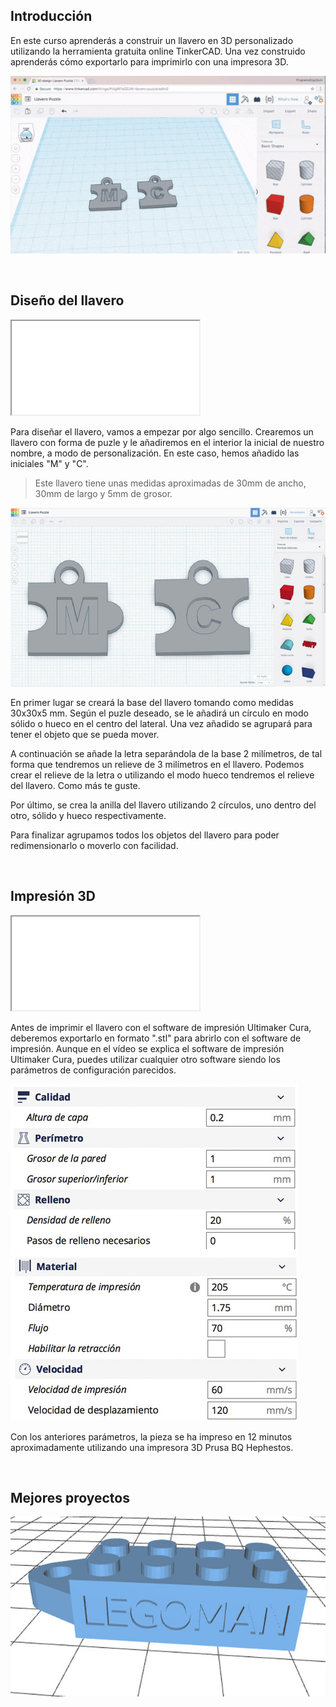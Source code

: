 ## Introducción

En este curso aprenderás a construir un llavero en 3D personalizado utilizando la herramienta gratuita online TinkerCAD. Una vez construido aprenderás cómo exportarlo para imprimirlo con una impresora 3D.

![](img/preview.gif)



<br />



## Diseño del llavero

<div class="iframe">
  <iframe src="//www.youtube.com/embed/qAKjM8ccubY" allowfullscreen></iframe>
</div>

Para diseñar el llavero, vamos a empezar por algo sencillo. Crearemos un llavero con forma de puzle y le añadiremos en el interior la inicial de nuestro nombre, a modo de personalización. En este caso, hemos añadido las iniciales "M" y "C".

> Este llavero tiene unas medidas aproximadas de 30mm de ancho, 30mm de largo y 5mm de grosor.

![](img/llavero-m-y-c.jpg)

En primer lugar se creará la base del llavero tomando como medidas 30x30x5 mm. Según el puzle deseado, se le añadirá un círculo en modo sólido o hueco en el centro del lateral. Una vez añadido se agrupará para tener el objeto que se pueda mover.

A continuación se añade la letra separándola de la base 2 milímetros, de tal forma que tendremos un relieve de 3 milímetros en el llavero. Podemos crear el relieve de la letra o utilizando el modo hueco tendremos el relieve del llavero. Como más te guste.

Por último, se crea la anilla del llavero utilizando 2 círculos, uno dentro del otro, sólido y hueco respectivamente.

Para finalizar agrupamos todos los objetos del llavero para poder redimensionarlo o moverlo con facilidad.



<br />



## Impresión 3D

<div class="iframe">
  <iframe src="//www.youtube.com/embed/7VlY6xDFdeA" allowfullscreen></iframe>
</div>

Antes de imprimir el llavero con el software de impresión Ultimaker Cura, deberemos exportarlo en formato ".stl" para abrirlo con el software de impresión. Aunque en el vídeo se explica el software de impresión Ultimaker Cura, puedes utilizar cualquier otro software siendo los parámetros de configuración parecidos.

![](img/configuracion-cura.jpg)

Con los anteriores parámetros, la pieza se ha impreso en 12 minutos aproximadamente utilizando una impresora 3D Prusa BQ Hephestos.



<br />



## Mejores proyectos

![](img/proyecto-mark.jpg "Proyecto de Mark")
